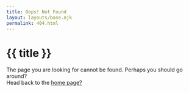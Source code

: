 ```yaml
---
title: Oops! Not Found
layout: layouts/base.njk
permalink: 404.html
---
```

<!doctype html>
<html lang="en">
  <head>
    <meta charset="utf-8">
    <meta name="viewport" content="width=device-width, initial-scale=1.0">
    <title>{{ title }}</title>
  </head>
  <body>
    <h1>{{ title }}</h1>
    <p>The page you are looking for cannot be found. Perhaps you should go around? <br> Head back to the <a href="{{ "/" | url }}">home page?</a></p>
  </body>
</html>